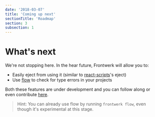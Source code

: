 ```yaml
---
date: '2018-03-07'
title: 'Coming up next'
sectionTitle: 'Roadmap'
section: 3
subsection: 1
---
```


# What's next

We're not stopping here. In the hear future, Frontwerk will allow you to:

* Easily eject from using it (similar to [react-scripts][react-scripts]'s eject)
* Use [flow][flow] to check for type errors in your projects

Both these features are under development and you can follow along or even contribute [here][github].

> Hint: You can already use flow by running `frontwerk flow`, even though it's experimental at this stage.

[react-scripts]: https://www.npmjs.com/package/react-scripts
[flow]: https://flow.org/
[github]: https://github.com/tricinel/frontwerk

